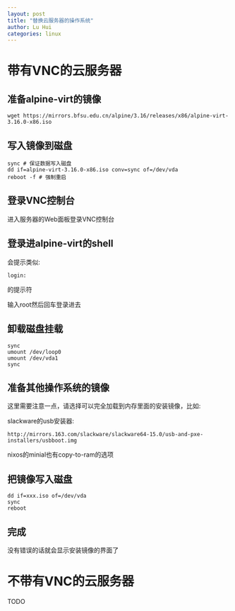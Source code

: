 ```yaml
---
layout: post
title: "替换云服务器的操作系统"
author: Lu Hui
categories: linux
---
```


# 带有VNC的云服务器

## 准备alpine-virt的镜像

```
wget https://mirrors.bfsu.edu.cn/alpine/3.16/releases/x86/alpine-virt-3.16.0-x86.iso
```

## 写入镜像到磁盘

```
sync # 保证数据写入磁盘
dd if=alpine-virt-3.16.0-x86.iso conv=sync of=/dev/vda
reboot -f # 强制重启
```

## 登录VNC控制台

进入服务器的Web面板登录VNC控制台

## 登录进alpine-virt的shell

会提示类似:

```
login:
```

的提示符

输入root然后回车登录进去

## 卸载磁盘挂载

```
sync
umount /dev/loop0
umount /dev/vda1
sync
```

## 准备其他操作系统的镜像

这里需要注意一点，请选择可以完全加载到内存里面的安装镜像，比如:

slackware的usb安装器:

```
http://mirrors.163.com/slackware/slackware64-15.0/usb-and-pxe-installers/usbboot.img
```

nixos的minial也有copy-to-ram的选项

## 把镜像写入磁盘

```
dd if=xxx.iso of=/dev/vda
sync
reboot
```

## 完成

没有错误的话就会显示安装镜像的界面了

# 不带有VNC的云服务器

TODO
